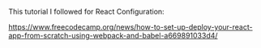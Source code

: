 This tutorial I followed for React Configuration:

https://www.freecodecamp.org/news/how-to-set-up-deploy-your-react-app-from-scratch-using-webpack-and-babel-a669891033d4/